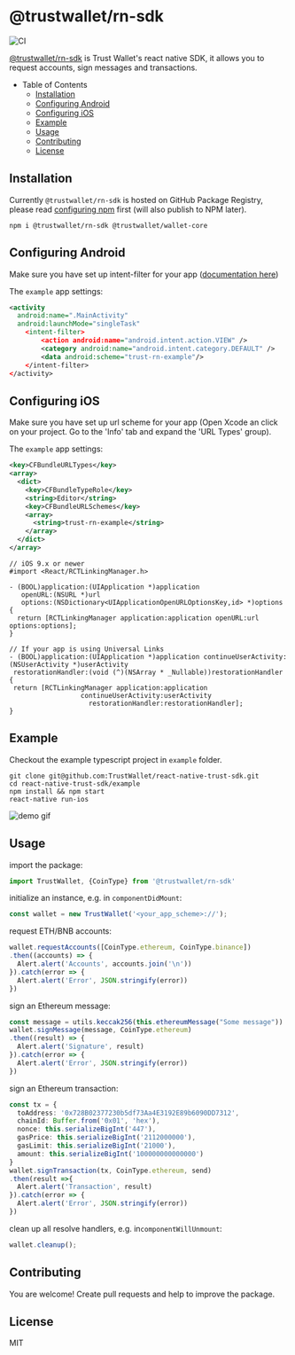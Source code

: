 # @trustwallet/rn-sdk

![CI](https://github.com/trustwallet/react-native-trust-sdk/workflows/CI/badge.svg)

[@trustwallet/rn-sdk](https://github.com/trustwallet/react-native-trust-sdk/packages/301004) is Trust Wallet's react native SDK, it allows you to request accounts, sign messages and transactions.

- Table of Contents
  - [Installation](#installation)
  - [Configuring Android](#configuring-android)
  - [Configuring iOS](#configuring-ios)
  - [Example](#example)
  - [Usage](#usage)
  - [Contributing](#contributing)
  - [License](#license)

## Installation

Currently `@trustwallet/rn-sdk` is hosted on GitHub Package Registry, please read [configuring npm](https://docs.github.com/en/packages/using-github-packages-with-your-projects-ecosystem/configuring-npm-for-use-with-github-packages#installing-a-package) first (will also publish to NPM later).

```shell
npm i @trustwallet/rn-sdk @trustwallet/wallet-core
```

## Configuring Android

Make sure you have set up intent-filter for your app ([documentation here](https://developer.android.com/training/app-links/deep-linking#adding-filters))

The `example` app settings:

```xml
<activity
  android:name=".MainActivity"
  android:launchMode="singleTask"
    <intent-filter>
        <action android:name="android.intent.action.VIEW" />
        <category android:name="android.intent.category.DEFAULT" />
        <data android:scheme="trust-rn-example"/>
    </intent-filter>
</activity>
```

## Configuring iOS

Make sure you have set up url scheme for your app (Open Xcode an click on your project. Go to the 'Info' tab and expand the 'URL Types' group).

The `example` app settings:

```xml
<key>CFBundleURLTypes</key>
<array>
  <dict>
    <key>CFBundleTypeRole</key>
    <string>Editor</string>
    <key>CFBundleURLSchemes</key>
    <array>
      <string>trust-rn-example</string>
    </array>
  </dict>
</array>
```

```objc
// iOS 9.x or newer
#import <React/RCTLinkingManager.h>

- (BOOL)application:(UIApplication *)application
   openURL:(NSURL *)url
   options:(NSDictionary<UIApplicationOpenURLOptionsKey,id> *)options
{
  return [RCTLinkingManager application:application openURL:url options:options];
}

// If your app is using Universal Links
- (BOOL)application:(UIApplication *)application continueUserActivity:(NSUserActivity *)userActivity
 restorationHandler:(void (^)(NSArray * _Nullable))restorationHandler
{
 return [RCTLinkingManager application:application
                  continueUserActivity:userActivity
                    restorationHandler:restorationHandler];
}
```

## Example

Checkout the example typescript project in `example` folder.

```shell
git clone git@github.com:TrustWallet/react-native-trust-sdk.git
cd react-native-trust-sdk/example
npm install && npm start
react-native run-ios
```

![demo gif](https://user-images.githubusercontent.com/360470/86009121-669bf880-ba4c-11ea-8bb7-3c2d8a139a68.gif)

## Usage

import the package:

```typescript
import TrustWallet, {CoinType} from '@trustwallet/rn-sdk'
```

initialize an instance, e.g. in `componentDidMount`:

```typescript
const wallet = new TrustWallet('<your_app_scheme>://');
```

request ETH/BNB accounts:

```typescript
wallet.requestAccounts([CoinType.ethereum, CoinType.binance])
.then((accounts) => {
  Alert.alert('Accounts', accounts.join('\n'))
}).catch(error => {
  Alert.alert('Error', JSON.stringify(error))
})
```

sign an Ethereum message:

```typescript
const message = utils.keccak256(this.ethereumMessage("Some message"))
wallet.signMessage(message, CoinType.ethereum)
.then((result) => {
  Alert.alert('Signature', result)
}).catch(error => {
  Alert.alert('Error', JSON.stringify(error))
})
```

sign an Ethereum transaction:

```typescript
const tx = {
  toAddress: '0x728B02377230b5df73Aa4E3192E89b6090DD7312',
  chainId: Buffer.from('0x01', 'hex'),
  nonce: this.serializeBigInt('447'),
  gasPrice: this.serializeBigInt('2112000000'),
  gasLimit: this.serializeBigInt('21000'),
  amount: this.serializeBigInt('100000000000000')
}
wallet.signTransaction(tx, CoinType.ethereum, send)
.then(result =>{
  Alert.alert('Transaction', result)
}).catch(error => {
  Alert.alert('Error', JSON.stringify(error))
})
```

clean up all resolve handlers, e.g. in`componentWillUnmount`:

```typescript
wallet.cleanup();
```

## Contributing

You are welcome! Create pull requests and help to improve the package.

## License

MIT
